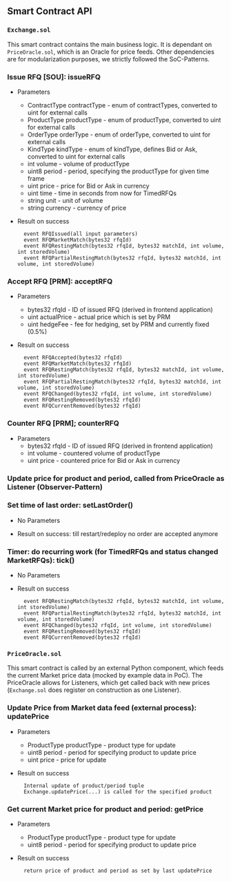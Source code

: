 ## Smart Contract API

### `Exchange.sol`
This smart contract contains the main business logic. It is dependant on `PriceOracle.sol`, which is an Oracle for price feeds.
Other dependencies are for modularization purposes, we strictly followed the SoC-Patterns.

### Issue RFQ [SOU]: issueRFQ

+ Parameters
    + ContractType contractType - enum of contractTypes, converted to uint for external calls
    + ProductType productType - enum of productType, converted to uint for external calls
    + OrderType orderType - enum of orderType, converted to uint for external calls
    + KindType kindType - enum of kindType, defines Bid or Ask, converted to uint for external calls
    + int volume - volume of productType
    + uint8 period - period, specifying the productType for given time frame
    + uint price - price for Bid or Ask in currency
    + uint time - time in seconds from now for TimedRFQs
    + string unit - unit of volume
    + string currency - currency of price

+ Result on success

        event RFQIssued(all input parameters)
        event RFQMarketMatch(bytes32 rfqId)
        event RFQRestingMatch(bytes32 rfqId, bytes32 matchId, int volume, int storedVolume)
        event RFQPartialRestingMatch(bytes32 rfqId, bytes32 matchId, int volume, int storedVolume)

### Accept RFQ [PRM]: acceptRFQ

+ Parameters
    + bytes32 rfqId - ID of issued RFQ (derived in frontend application)
    + uint actualPrice - actual price which is set by PRM
    + uint hedgeFee - fee for hedging, set by PRM and currently fixed (0.5%)

+ Result on success

        event RFQAccepted(bytes32 rfqId)
        event RFQMarketMatch(bytes32 rfqId)
        event RFQRestingMatch(bytes32 rfqId, bytes32 matchId, int volume, int storedVolume)
        event RFQPartialRestingMatch(bytes32 rfqId, bytes32 matchId, int volume, int storedVolume)
        event RFQChanged(bytes32 rfqId, int volume, int storedVolume)
        event RFQRestingRemoved(bytes32 rfqId)
        event RFQCurrentRemoved(bytes32 rfqId)

### Counter RFQ [PRM]; counterRFQ

+ Parameters
    + bytes32 rfqId - ID of issued RFQ (derived in frontend application)
    + int volume - countered volume of productType
    + uint price - countered price for Bid or Ask in currency

### Update price for product and period, called from PriceOracle as Listener (Observer-Pattern)

### Set time of last order: setLastOrder()

+ No Parameters

+ Result on success: till restart/redeploy no order are accepted anymore

### Timer: do recurring work (for TimedRFQs and status changed MarketRFQs): tick()

+ No Parameters

+ Result on success

        event RFQRestingMatch(bytes32 rfqId, bytes32 matchId, int volume, int storedVolume)
        event RFQPartialRestingMatch(bytes32 rfqId, bytes32 matchId, int volume, int storedVolume)
        event RFQChanged(bytes32 rfqId, int volume, int storedVolume)
        event RFQRestingRemoved(bytes32 rfqId)
        event RFQCurrentRemoved(bytes32 rfqId)

### `PriceOracle.sol`
This smart contract is called by an external Python component, which feeds the current Market price data (mocked by example data in PoC).
The PriceOracle allows for Listeners, which get called back with new prices (`Exchange.sol` does register on construction as one Listener).

### Update Price from Market data feed (external process): updatePrice

+ Parameters
    + ProductType productType - product type for update
    + uint8 period - period for specifying product to update price
    + uint price - price for update

+ Result on success

        Internal update of product/period tuple
        Exchange.updatePrice(...) is called for the specified product

### Get current Market price for product and period: getPrice

+ Parameters
    + ProductType productType - product type for update
    + uint8 period - period for specifying product to update price

+ Result on success

        return price of product and period as set by last updatePrice
